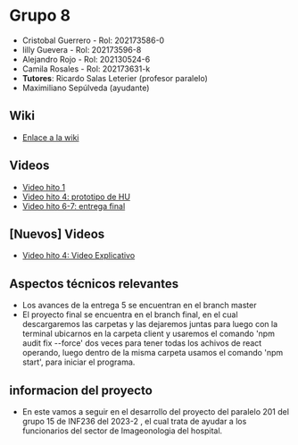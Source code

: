 
# Grupo 8

* Cristobal Guerrero    - Rol: 202173586-0
* lilly Guevera     - Rol: 202173596-8
* Alejandro Rojo    - Rol:  202130524-6
* Camila Rosales     - Rol: 202173631-k
* **Tutores**: Ricardo Salas Leterier (profesor paralelo)
* Maximiliano Sepúlveda (ayudante)

## Wiki

 * [Enlace a la wiki](https://github.com/pinkyig/INF225-grupo8/wiki)

## Videos

* [Video hito 1](https://www.youtube.com/watch?v=y1Tg63zPfs4&ab_channel=GonzaloGutierrez)
* [Video hito 4: prototipo de HU](https://youtu.be/xWTwkPOJpjI)
* [Video hito 6-7: entrega final](https://youtu.be/-ImdWl3U6fs)

## [Nuevos] Videos
* [Video hito 4: Video Explicativo](https://youtu.be/HKgRklyz_E8)


## Aspectos técnicos relevantes

* Los avances de la entrega 5 se encuentran en el branch master
* El proyecto final se encuentra en el branch final, en el cual descargaremos las carpetas y las dejaremos juntas para luego con la terminal ubicarnos en la carpeta client y usaremos el comando 'npm audit fix --force' dos veces para tener todas los achivos de react operando, luego dentro de la misma carpeta usamos el comando 'npm start', para iniciar el programa.

## informacion del proyecto

* En este vamos a seguir en el desarrollo del proyecto del paralelo 201 del grupo 15 de INF236 del 2023-2 , el cual trata de ayudar a los funcionarios del sector de Imageonologia del hospital.
